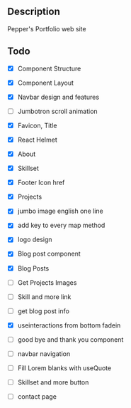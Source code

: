 ## Description
Pepper's Portfolio web site


## Todo
- [x] Component Structure 
- [x] Component Layout 
- [x] Navbar design and features 
- [ ] Jumbotron scroll animation 
- [x] Favicon, Title
- [x] React Helmet
- [x] About 
- [x] Skillset
- [x] Footer Icon href
- [x] Projects
- [x] jumbo image english one line

- [x] add key to every map method

- [x] logo design

- [x] Blog post component 
- [x] Blog Posts

- [ ] Get Projects Images
- [ ] Skill and more link 
- [ ] get blog post info
- [x] useinteractions from bottom fadein 
- [ ] good bye and thank you component

- [ ] navbar navigation

- [ ] Fill Lorem blanks with useQuote 
- [ ] Skillset and more button

- [ ] contact page
